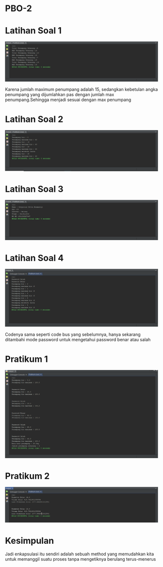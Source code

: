 # PBO-2

# Latihan Soal 1

![Alt Text](https://github.com/NextDvn/PBO-2/blob/master/Lat1.PNG)

Karena jumlah maximum penumpang adalah 15, sedangkan kebetulan angka penumpang yang dijumlahkan pas dengan jumlah max penumpang.Sehingga menjadi sesuai dengan max penumpang

# Latihan Soal 2

![Alt Text](https://github.com/NextDvn/PBO-2/blob/master/Lat2.PNG)

# Latihan Soal 3

![Alt Text](https://github.com/NextDvn/PBO-2/blob/master/Lat3.PNG)

# Latihan Soal 4

![Alt Text](https://github.com/NextDvn/PBO-2/blob/master/Lat4.PNG)

Codenya sama seperti code bus yang sebelumnya, hanya sekarang ditambahi mode password untuk mengetahui password benar atau salah

# Pratikum 1

![Alt Text](https://github.com/NextDvn/PBO-2/blob/master/Pra1.PNG)

# Pratikum 2

![Alt Text](https://github.com/NextDvn/PBO-2/blob/master/Pra2.PNG)

# Kesimpulan

Jadi enkapsulasi itu sendiri adalah sebuah method yang memudahkan kita untuk memanggil suatu proses tanpa mengetiknya berulang terus-menerus
